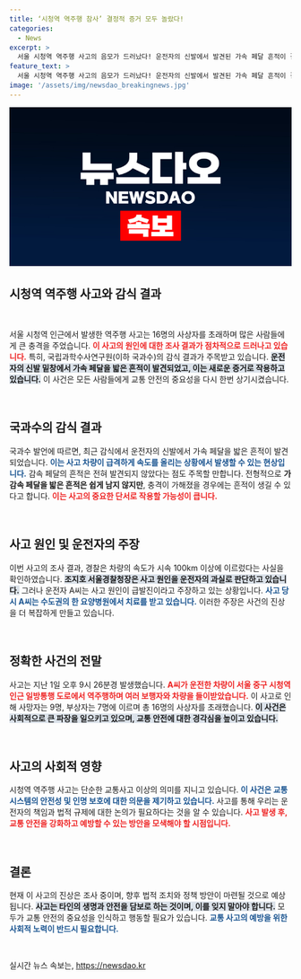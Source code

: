 ```yaml
---
title: ‘시청역 역주행 참사’ 결정적 증거 모두 놀랐다!
categories:
  - News
excerpt: >
  서울 시청역 역주행 사고의 음모가 드러났다! 운전자의 신발에서 발견된 가속 페달 흔적이 결정적인 증거로 떠오르며, 경찰은 과실을 입증하는 데 한 걸음 더 나아갔다. A씨는 급발진이라고 주장하지만, 진실의 실체는 과학의 손에 달렸다.
feature_text: >
  서울 시청역 역주행 사고의 음모가 드러났다! 운전자의 신발에서 발견된 가속 페달 흔적이 결정적인 증거로 떠오르며, 경찰은 과실을 입증하는 데 한 걸음 더 나아갔다. A씨는 급발진이라고 주장하지만, 진실의 실체는 과학의 손에 달렸다.
image: '/assets/img/newsdao_breakingnews.jpg'
---
```


<p><img src="/assets/img/newsdao_breakingnews.jpg" alt="koreaapp 속보" /></p>

<h2 data-ke-size="size26">시청역 역주행 사고와 감식 결과</h2>

<p data-ke-size="size16">&nbsp;</p>

<p>서울 시청역 인근에서 발생한 역주행 사고는 16명의 사상자를 초래하며 많은 사람들에게 큰 충격을 주었습니다. <b><span style="color: #ee2323;">이 사고의 원인에 대한 조사 결과가 점차적으로 드러나고 있습니다.</span></b> 특히, 국립과학수사연구원(이하 국과수)의 감식 결과가 주목받고 있습니다. <b><span style="background-color: #21538527;">운전자의 신발 밑창에서 가속 페달을 밟은 흔적이 발견되었고, 이는 새로운 증거로 작용하고 있습니다.</span></b> 이 사건은 모든 사람들에게 교통 안전의 중요성을 다시 한번 상기시켰습니다. </p>

<p data-ke-size="size16">&nbsp;</p>

<h2 data-ke-size="size26">국과수의 감식 결과</h2>

<p>국과수 발언에 따르면, 최근 감식에서 운전자의 신발에서 가속 페달을 밟은 흔적이 발견되었습니다. <b><span style="color: #1a5490;">이는 사고 차량이 급격하게 속도를 올리는 상황에서 발생할 수 있는 현상입니다.</span></b> 감속 페달의 흔적은 전혀 발견되지 않았다는 점도 주목할 만합니다. 전형적으로 <strong>가감속 페달을 밟은 흔적은 쉽게 남지 않지만</strong>, 충격이 가해졌을 경우에는 흔적이 생길 수 있다고 합니다. <b><span style="color: #ee2323;">이는 사고의 중요한 단서로 작용할 가능성이 큽니다.</span></b> </p>

<p data-ke-size="size16">&nbsp;</p>

<h2 data-ke-size="size26">사고 원인 및 운전자의 주장</h2>

<p>이번 사고의 조사 결과, 경찰은 차량의 속도가 시속 100km 이상에 이르렀다는 사실을 확인하였습니다. <b><span style="background-color: #21538527;">조지호 서울경찰청장은 사고 원인을 운전자의 과실로 판단하고 있습니다.</span></b> 그러나 운전자 A씨는 사고 원인이 급발진이라고 주장하고 있는 상황입니다. <b><span style="color: #1a5490;">사고 당시 A씨는 수도권의 한 요양병원에서 치료를 받고 있습니다.</span></b> 이러한 주장은 사건의 진상을 더 복잡하게 만들고 있습니다.</p>

<p data-ke-size="size16">&nbsp;</p>

<h2 data-ke-size="size26">정확한 사건의 전말</h2>

<p>사고는 지난 1일 오후 9시 26분경 발생했습니다. <b><span style="color: #ee2323;">A씨가 운전한 차량이 서울 중구 시청역 인근 일방통행 도로에서 역주행하며 여러 보행자와 차량을 들이받았습니다.</span></b> 이 사고로 인해 사망자는 9명, 부상자는 7명에 이르며 총 16명의 사상자를 초래했습니다. <b><span style="background-color: #21538527;">이 사건은 사회적으로 큰 파장을 일으키고 있으며, 교통 안전에 대한 경각심을 높이고 있습니다.</span></b> </p>

<p data-ke-size="size16">&nbsp;</p>

<h2 data-ke-size="size26">사고의 사회적 영향</h2>

<p>시청역 역주행 사고는 단순한 교통사고 이상의 의미를 지니고 있습니다. <b><span style="color: #1a5490;">이 사건은 교통 시스템의 안전성 및 인명 보호에 대한 의문을 제기하고 있습니다.</span></b> 사고를 통해 우리는 운전자의 책임과 법적 규제에 대한 논의가 필요하다는 것을 알 수 있습니다. <b><span style="color: #ee2323;">사고 발생 후, 교통 안전을 강화하고 예방할 수 있는 방안을 모색해야 할 시점입니다.</span></b> </p>

<p data-ke-size="size16">&nbsp;</p>

<h2 data-ke-size="size26">결론</h2>

<p>현재 이 사고의 진상은 조사 중이며, 향후 법적 조치와 정책 방안이 마련될 것으로 예상됩니다. <b><span style="background-color: #21538527;">사고는 타인의 생명과 안전을 담보로 하는 것이며, 이를 잊지 말아야 합니다.</span></b> 모두가 교통 안전의 중요성을 인식하고 행동할 필요가 있습니다. <b><span style="color: #1a5490;">교통 사고의 예방을 위한 사회적 노력이 반드시 필요합니다.</span></b> </p>

<p data-ke-size="size16">&nbsp;</p>
실시간 뉴스 속보는, <a href="https://newsdao.kr" rel="dofollow">https://newsdao.kr</a>


